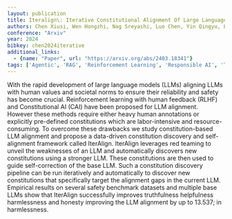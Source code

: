 ```yaml
---
layout: publication
title: Iteralign\: Iterative Constitutional Alignment Of Large Language Models
authors: Chen Xiusi, Wen Hongzhi, Nag Sreyashi, Luo Chen, Yin Qingyu, Li Ruirui, Li Zheng, Wang Wei
conference: "Arxiv"
year: 2024
bibkey: chen2024iterative
additional_links:
  - {name: "Paper", url: "https://arxiv.org/abs/2403.18341"}
tags: ['Agentic', 'RAG', 'Reinforcement Learning', 'Responsible AI', 'Tools']
---
```

With the rapid development of large language models (LLMs) aligning LLMs with human values and societal norms to ensure their reliability and safety has become crucial. Reinforcement learning with human feedback (RLHF) and Constitutional AI (CAI) have been proposed for LLM alignment. However these methods require either heavy human annotations or explicitly pre-defined constitutions which are labor-intensive and resource-consuming. To overcome these drawbacks we study constitution-based LLM alignment and propose a data-driven constitution discovery and self-alignment framework called IterAlign. IterAlign leverages red teaming to unveil the weaknesses of an LLM and automatically discovers new constitutions using a stronger LLM. These constitutions are then used to guide self-correction of the base LLM. Such a constitution discovery pipeline can be run iteratively and automatically to discover new constitutions that specifically target the alignment gaps in the current LLM. Empirical results on several safety benchmark datasets and multiple base LLMs show that IterAlign successfully improves truthfulness helpfulness harmlessness and honesty improving the LLM alignment by up to 13.537; in harmlessness.
